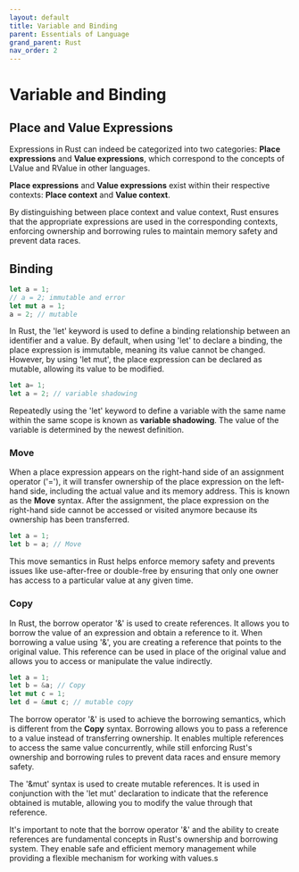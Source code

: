 ```yaml
---
layout: default
title: Variable and Binding
parent: Essentials of Language
grand_parent: Rust
nav_order: 2
--- 
```

# Variable and Binding
## Place and Value Expressions
Expressions in Rust can indeed be categorized into two categories: **Place expressions** and **Value expressions**, which correspond to the concepts of LValue and RValue in other languages.

**Place expressions** and **Value expressions** exist within their respective contexts: **Place context** and **Value context**.

By distinguishing between place context and value context, Rust ensures that the appropriate expressions are used in the corresponding contexts, enforcing ownership and borrowing rules to maintain memory safety and prevent data races.

## Binding
```rust
let a = 1;
// a = 2; immutable and error
let mut a = 1;
a = 2; // mutable
```
In Rust, the 'let' keyword is used to define a binding relationship between an identifier and a value. By default, when using 'let' to declare a binding, the place expression is immutable, meaning its value cannot be changed. However, by using 'let mut', the place expression can be declared as mutable, allowing its value to be modified.
```rust
let a= 1;
let a = 2; // variable shadowing
```
Repeatedly using the 'let' keyword to define a variable with the same name within the same scope is known as **variable shadowing**. The value of the variable is determined by the newest definition.

### Move
When a place expression appears on the right-hand side of an assignment operator ('='), it will transfer ownership of the place expression on the left-hand side, including the actual value and its memory address. This is known as the **Move** syntax. After the assignment, the place expression on the right-hand side cannot be accessed or visited anymore because its ownership has been transferred.

```rust
let a = 1;
let b = a; // Move
```

This move semantics in Rust helps enforce memory safety and prevents issues like use-after-free or double-free by ensuring that only one owner has access to a particular value at any given time.

### Copy
In Rust, the borrow operator '&' is used to create references. It allows you to borrow the value of an expression and obtain a reference to it. When borrowing a value using '&', you are creating a reference that points to the original value. This reference can be used in place of the original value and allows you to access or manipulate the value indirectly.

```rust
let a = 1;
let b = &a; // Copy
let mut c = 1;
let d = &mut c; // mutable copy
```

The borrow operator '&' is used to achieve the borrowing semantics, which is different from the **Copy** syntax. Borrowing allows you to pass a reference to a value instead of transferring ownership. It enables multiple references to access the same value concurrently, while still enforcing Rust's ownership and borrowing rules to prevent data races and ensure memory safety.

The '&mut' syntax is used to create mutable references. It is used in conjunction with the 'let mut' declaration to indicate that the reference obtained is mutable, allowing you to modify the value through that reference.

It's important to note that the borrow operator '&' and the ability to create references are fundamental concepts in Rust's ownership and borrowing system. They enable safe and efficient memory management while providing a flexible mechanism for working with values.s